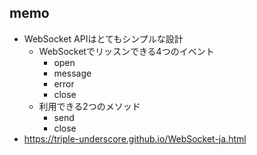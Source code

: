 ## memo
- WebSocket APIはとてもシンプルな設計
  - WebSocketでリッスンできる4つのイベント
    - open
    - message
    - error
    - close
  - 利用できる2つのメソッド
    - send
    - close
- https://triple-underscore.github.io/WebSocket-ja.html